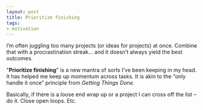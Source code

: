 ```yaml
---
layout: post
title: Prioritize finishing
tags:
- motivation
---
```

I’m often juggling too many projects (or ideas for projects) at once. Combine that with a procrastination streak... and it doesn’t always yield the best outcomes.

"**Prioritize finishing**" is a new mantra of sorts I’ve been keeping in my head. It has helped me keep up momentum across tasks. It is akin to the “only handle it once” principle from _Getting Things Done_.

Basically, if there is a loose end wrap up or a project I can cross off the list – do it. Close open loops. Etc.
